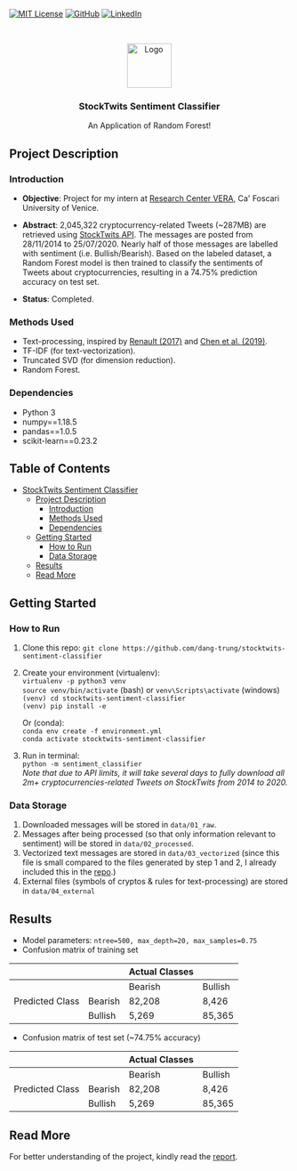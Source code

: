 [![MIT License][license-shield]][license-url]
[![GitHub][github-shield]][github-url]
[![LinkedIn][linkedin-shield]][linkedin-url]

<!-- PROJECT LOGO -->
<br />
<p align="center">
  <a href="https://github.com/dang-trung/stocktwits-sentiment-classifier">
    <img src="https://raw.githubusercontent.com/othneildrew/Best-README-Template/master/images/logo.png" alt="Logo" width="80" height="80">
  </a>

  <h3 align="center">StockTwits Sentiment Classifier</h3>
</p>
  <p align="center">
    An Application of Random Forest!
  </p>
  
## Project Description
### Introduction

* **Objective**: Project for my intern at [Research Center VERA](https://www.unive.it/pag/35190/), Ca' Foscari University of Venice.
* **Abstract**: 2,045,322 cryptocurrency-related Tweets (~287MB) are retrieved
    using [StockTwits API](https://api.stocktwits.com/developers/docs). The messages
    are posted from 28/11/2014 to 25/07/2020. Nearly half of those messages are 
    labelled with sentiment (i.e. Bullish/Bearish). Based on the labeled dataset, a Random Forest model is then 
    trained to classify the sentiments of Tweets about cryptocurrencies, resulting in a 74.75% prediction accuracy on test set.

* **Status**: Completed.

### Methods Used
* Text-processing, inspired by [Renault (2017)](https://doi.org/10.1016/j.jbankfin.2017.07.002) and [Chen et al. (2019)](https://doi.org/10.2139/ssrn.3398423).
* TF-IDF (for text-vectorization).
* Truncated SVD (for dimension reduction).
* Random Forest.

### Dependencies
* Python 3
* numpy==1.18.5
* pandas==1.0.5
* scikit-learn==0.23.2
## Table of Contents
- [StockTwits Sentiment Classifier](#stocktwits-sentiment-classifier)
  * [Project Description](#project-description)
    + [Introduction](#introduction)
    + [Methods Used](#methods-used)
    + [Dependencies](#dependencies)
  * [Getting Started](#getting-started)
    + [How to Run](#how-to-run)
    + [Data Storage](#data-storage)
  * [Results](#results)
  * [Read More](#read-more)
  
## Getting Started

### How to Run
1. Clone this repo:
`git clone https://github.com/dang-trung/stocktwits-sentiment-classifier`
2. Create your environment (virtualenv):  
`virtualenv -p python3 venv`  
`source venv/bin/activate` (bash) or `venv\Scripts\activate` (windows)   
`(venv) cd stocktwits-sentiment-classifier`  
`(venv) pip install -e`  
  
    Or (conda):  
`conda env create -f environment.yml`  
`conda activate stocktwits-sentiment-classifier`  
3. Run in terminal:  
`python -m sentiment_classifier`  
    _Note that due to API limits, it will take several days to fully download all 2m+
    cryptocurrencies-related Tweets on StockTwits from 2014 to 2020._

### Data Storage
1. Downloaded messages will be stored in `data/01_raw`.
2. Messages after being processed (so that only information relevant to sentiment) 
will be stored in `data/02_processed`.
3. Vectorized text messages are stored in `data/03_vectorized` (since this file is 
small compared to the files generated by step 1 and 2, I already included this in the [repo](https://github.com/dang-trung/stocktwits-sentiment-classifier/tree/master/data/03_vectorized).)
4. External files (symbols of cryptos & rules for text-processing) are stored in `data/04_external`

## Results
* Model parameters: `ntree=500, max_depth=20, max_samples=0.75`
* Confusion matrix of training set

|                 |         | Actual Classes |         |
|-----------------|---------|----------------|---------|
|                 |         | Bearish        | Bullish |
| Predicted Class | Bearish | 82,208         | 8,426   |
|                 | Bullish | 5,269          | 85,365  |

* Confusion matrix of test set (~74.75% accuracy)

|                 |         | Actual Classes |         |
|-----------------|---------|----------------|---------|
|                 |         | Bearish        | Bullish |
| Predicted Class | Bearish | 82,208         | 8,426   |
|                 | Bullish | 5,269          | 85,365  |

## Read More
For better understanding of the project, kindly read the [report](https://github.com/dang-trung/stocktwits-sentiment-classifier/blob/master/reports/final_report.pdf).

<!-- MARKDOWN LINKS & IMAGES -->
[github-shield]: https://img.shields.io/badge/-GitHub-black.svg?style=social&logo=github&colorB=555
[github-url]: https://github.com/dang-trung/
[license-shield]: https://img.shields.io/github/license/othneildrew/Best-README-Template.svg?style=social
[license-url]: https://github.com/dang-trung/stocktwits-sentiment-classifier/blob/master/LICENSE.md
[linkedin-shield]: https://img.shields.io/badge/-LinkedIn-black.svg?style=social&logo=linkedin&colorB=555
[linkedin-url]: https://linkedin.com/in/dang-trung
